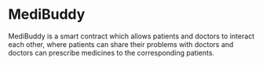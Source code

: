 # MediBuddy
MediBuddy is a smart contract which allows patients and doctors to interact each other, where patients can share their problems with doctors and doctors can prescribe medicines to the corresponding patients.
